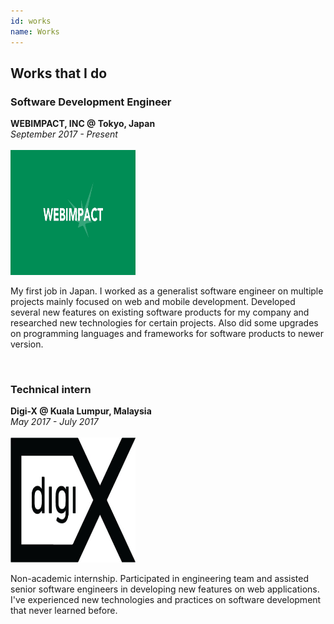 ```yaml
---
id: works
name: Works
---
```


<section>

<h2>Works that I do</h2>

<div class="company">
<h3><span>Software Development Engineer</span></h3>
<strong>WEBIMPACT, INC @ Tokyo, Japan</strong><br>
<i>September 2017 - Present</i><br><br>
</div>

<img class="pull-right company-logo" src="resources/company-two.jpg" height="200" width="200">
<p>
  My first job in Japan. I worked as a generalist software engineer on multiple projects mainly focused on web and mobile development. Developed several new features on existing software products for my company and researched new technologies for certain projects. Also did some upgrades on programming languages and frameworks for software products to newer version.
</p>

<br>

<div class="company">
<h3><span>Technical intern</span></h3>
<strong>Digi-X @ Kuala Lumpur, Malaysia</strong><br>
<i>May 2017 - July 2017</i><br><br>
</div>

<img class="pull-right company-logo" src="resources/company-one.jpg" height="200" width="200">
<p>
  Non-academic internship. Participated in engineering team and assisted senior software engineers in developing new features on web applications. I've experienced new technologies and practices on software development that never learned before.
</p>

</section>